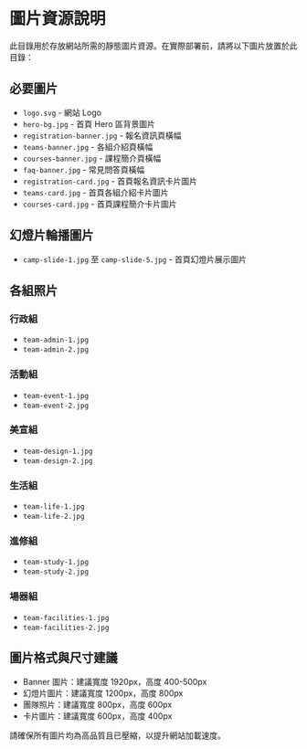 # 圖片資源說明

此目錄用於存放網站所需的靜態圖片資源。在實際部署前，請將以下圖片放置於此目錄：

## 必要圖片

- `logo.svg` - 網站 Logo
- `hero-bg.jpg` - 首頁 Hero 區背景圖片
- `registration-banner.jpg` - 報名資訊頁橫幅
- `teams-banner.jpg` - 各組介紹頁橫幅
- `courses-banner.jpg` - 課程簡介頁橫幅
- `faq-banner.jpg` - 常見問答頁橫幅
- `registration-card.jpg` - 首頁報名資訊卡片圖片
- `teams-card.jpg` - 首頁各組介紹卡片圖片
- `courses-card.jpg` - 首頁課程簡介卡片圖片

## 幻燈片輪播圖片

- `camp-slide-1.jpg` 至 `camp-slide-5.jpg` - 首頁幻燈片展示圖片

## 各組照片

### 行政組
- `team-admin-1.jpg`
- `team-admin-2.jpg`

### 活動組
- `team-event-1.jpg`
- `team-event-2.jpg`

### 美宣組
- `team-design-1.jpg`
- `team-design-2.jpg`

### 生活組
- `team-life-1.jpg`
- `team-life-2.jpg`

### 進修組
- `team-study-1.jpg`
- `team-study-2.jpg`

### 場器組
- `team-facilities-1.jpg`
- `team-facilities-2.jpg`

## 圖片格式與尺寸建議

- Banner 圖片：建議寬度 1920px，高度 400-500px
- 幻燈片圖片：建議寬度 1200px，高度 800px
- 團隊照片：建議寬度 800px，高度 600px
- 卡片圖片：建議寬度 600px，高度 400px

請確保所有圖片均為高品質且已壓縮，以提升網站加載速度。 